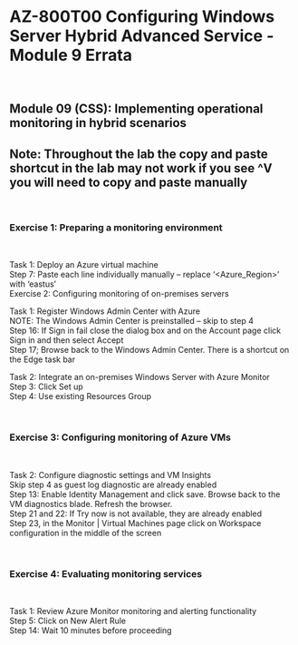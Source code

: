 # AZ-800T00 Configuring Windows Server  Hybrid Advanced Service - Module 9 Errata
 
## Module 09 (CSS): Implementing operational monitoring in hybrid scenarios
## Note:  Throughout the lab the copy and paste shortcut in the lab may not work if you see ^V you will need to copy and paste manually

<br>

### Exercise 1: Preparing a monitoring environment

<br>

Task 1: Deploy an Azure virtual machine<br>
Step 7: Paste each line individually manually – replace ‘<Azure_Region>’ with ‘eastus’<br>
Exercise 2: Configuring monitoring of on-premises servers<br>

Task 1: Register Windows Admin Center with Azure<br>
NOTE:  The Windows Admin Center is preinstalled – skip to step 4<br>
Step 16:  If Sign in fail close the dialog box and on the Account page click Sign in and then select Accept<br>
Step 17; Browse back to the Windows Admin Center. There is a shortcut on the Edge task bar<br>

Task 2: Integrate an on-premises Windows Server with Azure Monitor<br>
Step 3: Click Set up<br>
Step 4: Use existing Resources Group<br>

<br>

### Exercise 3: Configuring monitoring of Azure VMs

<br>

Task 2: Configure diagnostic settings and VM Insights<br>
Skip step 4 as guest log diagnostic are already enabled<br>
Step 13: Enable Identity Management and click save.  Browse back to the VM diagnostics blade.  Refresh the browser.<br>
Step 21 and 22:  If Try now is not available, they are already enabled<br>
Step 23, in the Monitor | Virtual Machines page click on Workspace configuration in the middle of the screen<br>

<br>

### Exercise 4: Evaluating monitoring services

<br>

Task 1: Review Azure Monitor monitoring and alerting functionality<br>
Step 5: Click on New Alert Rule<br>
Step 14: Wait 10 minutes before proceeding<br>
